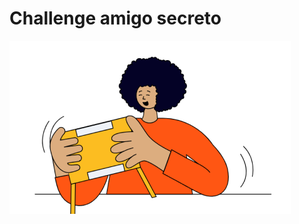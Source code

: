 <h1> Challenge amigo secreto </h1>





![image alt](https://github.com/Florenciabnc/challenge_amigo_secreto/blob/main/amigo-secreto.png?raw=true)
